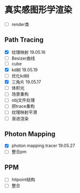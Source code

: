 # 真实感图形学渲染

- [ ] render类

## Path Tracing

- [x] 纹理映射 19.05.16
- [ ] Besizer曲线
- [ ] cube
- [x] kd树 19.05.19
- [ ] 优化kd树
- [x] 三角片 19.05.17
- [ ] 体积光
- [ ] 场景重构
- [ ] obj文件处理
- [ ] 把trace重构
- [ ] 纹理映射平滑
- [ ] 渐进渲染

## Photon Mapping

- [x] photon mapping tracer 19.05.27
- [ ] 整合pm

## PPM
- [ ] hitpoint结构
- [ ] 整合
